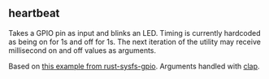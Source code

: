 ## heartbeat

Takes a GPIO pin as input and blinks an LED. Timing is currently hardcoded as being on for 1s and off for 1s. The next iteration of the utility may receive millisecond on and off values as arguments.

Based on [this example from rust-sysfs-gpio](https://github.com/rust-embedded/rust-sysfs-gpio#exampleapi). Arguments handled with [clap](https://crates.io/crates/clap).
